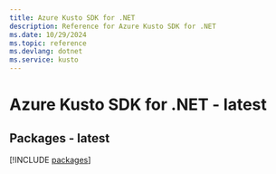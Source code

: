 ```yaml
---
title: Azure Kusto SDK for .NET
description: Reference for Azure Kusto SDK for .NET
ms.date: 10/29/2024
ms.topic: reference
ms.devlang: dotnet
ms.service: kusto
---
```

# Azure Kusto SDK for .NET - latest
## Packages - latest
[!INCLUDE [packages](kusto-index.md)]